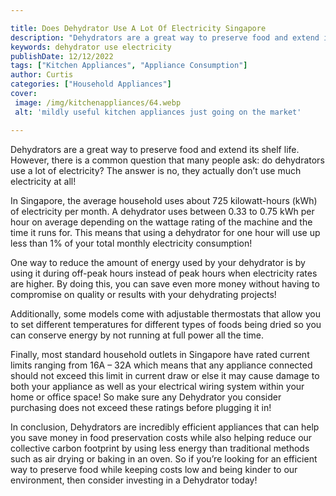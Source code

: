 ```yaml
---

title: Does Dehydrator Use A Lot Of Electricity Singapore
description: "Dehydrators are a great way to preserve food and extend its shelf life. However, there is a common question that many people ask: ...see more"
keywords: dehydrator use electricity
publishDate: 12/12/2022
tags: ["Kitchen Appliances", "Appliance Consumption"]
author: Curtis
categories: ["Household Appliances"]
cover: 
 image: /img/kitchenappliances/64.webp
 alt: 'mildly useful kitchen appliances just going on the market'

---
```


Dehydrators are a great way to preserve food and extend its shelf life. However, there is a common question that many people ask: do dehydrators use a lot of electricity? The answer is no, they actually don’t use much electricity at all!

In Singapore, the average household uses about 725 kilowatt-hours (kWh) of electricity per month. A dehydrator uses between 0.33 to 0.75 kWh per hour on average depending on the wattage rating of the machine and the time it runs for. This means that using a dehydrator for one hour will use up less than 1% of your total monthly electricity consumption!

One way to reduce the amount of energy used by your dehydrator is by using it during off-peak hours instead of peak hours when electricity rates are higher. By doing this, you can save even more money without having to compromise on quality or results with your dehydrating projects! 

Additionally, some models come with adjustable thermostats that allow you to set different temperatures for different types of foods being dried so you can conserve energy by not running at full power all the time. 

Finally, most standard household outlets in Singapore have rated current limits ranging from 16A – 32A which means that any appliance connected should not exceed this limit in current draw or else it may cause damage to both your appliance as well as your electrical wiring system within your home or office space! So make sure any Dehydrator you consider purchasing does not exceed these ratings before plugging it in! 

In conclusion, Dehydrators are incredibly efficient appliances that can help you save money in food preservation costs while also helping reduce our collective carbon footprint by using less energy than traditional methods such as air drying or baking in an oven. So if you’re looking for an efficient way to preserve food while keeping costs low and being kinder to our environment, then consider investing in a Dehydrator today!
